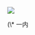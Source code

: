 ![](https://www.nta.go.jp/tmp/834ad5d3-28ee-43a7-bc76-6987361bcc9f/images/a1e4787ba8e32149a0cd1748fb88a9bf9cad79cca3cc59199cb1b2ab8f8e8f2a.jpg)

(\\* 一内